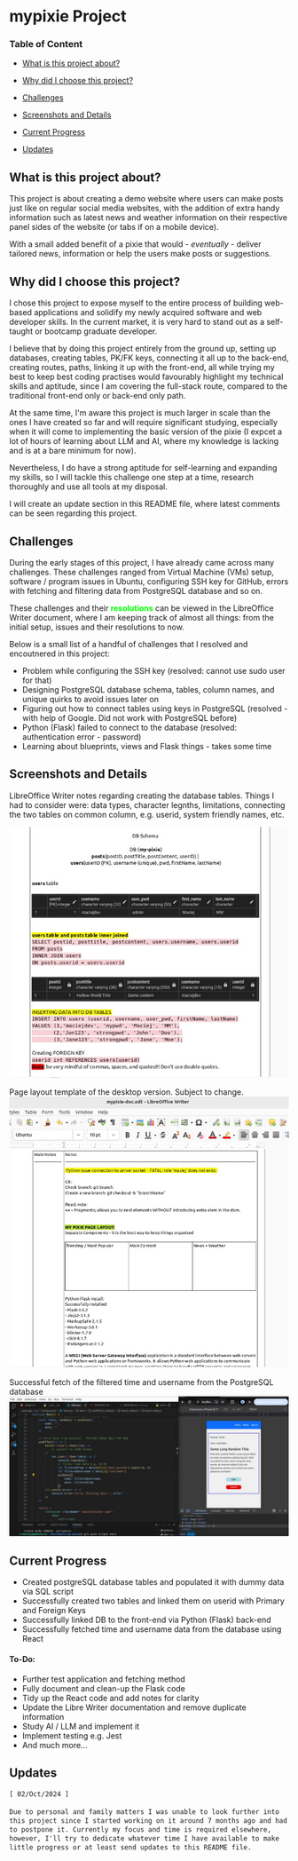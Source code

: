 # mypixie Project

### Table of Content

- [What is this project about?](#what-is-this-project-about?)

- [Why did I choose this project?](#why-did-I-choose-this-project)

- [Challenges](#challenges)

- [Screenshots and Details](#screenshots-and-details)

- [Current Progress](#current-progress)

- [Updates](#updates)

## What is this project about?

This project is about creating a demo website where users can make posts just like on regular social media websites, with the addition of extra handy information such as latest news and weather information on their respective panel sides of the website (or tabs if on a mobile device).

With a small added benefit of a pixie that would - _eventually_ - deliver tailored news, information or help the users make posts or suggestions.

## Why did I choose this project?

I chose this project to expose myself to the entire process of building web-based applications and solidify my newly acquired software and web developer skills. In the current market, it is very hard to stand out as a self-taught or bootcamp graduate developer.

I believe that by doing this project entirely from the ground up, setting up databases, creating tables, PK/FK keys, connecting it all up to the back-end, creating routes, paths, linking it up with the front-end, all while trying my best to keep best coding practises would favourably highlight my technical skills and aptitude, since I am covering the full-stack route, compared to the traditional front-end only or back-end only path.

At the same time, I'm aware this project is much larger in scale than the ones I have created so far and will require significant studying, especially when it will come to implementing the basic version of the pixie (I expcet a lot of hours of learning about LLM and AI, where my knowledge is lacking and is at a bare minimum for now).

Nevertheless, I do have a strong aptitude for self-learning and expanding my skills, so I will tackle this challenge one step at a time, research thoroughly and use all tools at my disposal.

I will create an update section in this README file, where latest comments can be seen regarding this project.

## Challenges

During the early stages of this project, I have already came across many challenges. These challenges ranged from Virtual Machine (VMs) setup, software / program issues in Ubuntu, configuring SSH key for GitHub, errors with fetching and filtering data from PostgreSQL database and so on.

These challenges and their <span style="color: lime;font-weight: bold">resolutions</span> can be viewed in the LibreOffice Writer document, where I am keeping track of almost all things: from the initial setup, issues and their resolutions to now.

Below is a small list of a handful of challenges that I resolved and encoutnered in this project:

- Problem while configuring the SSH key (resolved: cannot use sudo user for that)
- Designing PostgreSQL database schema, tables, column names, and unique quirks to avoid issues later on
- Figuring out how to connect tables using keys in PostgreSQL (resolved - with help of Google. Did not work with PostgreSQL before)
- Python (Flask) failed to connect to the database (resolved: authentication error - password)
- Learning about blueprints, views and Flask things - takes some time

## Screenshots and Details

LibreOffice Writer notes regarding creating the database tables.
Things I had to consider were: data types, character legnths, limitations, connecting the two tables on common column, e.g. userid, system friendly names, etc.

!["Database tables schema"](./screenshots/Screenshot_198.jpg)

Page layout template of the desktop version. Subject to change.
!["Page layout template of the desktop version"](./screenshots/Screenshot_197.jpg)

Successful fetch of the filtered time and username from the PostgreSQL database
!["Successful fetch of the time and username from the PostgreSQL database"](./screenshots/Screenshot_199.jpg)

## Current Progress

- Created postgreSQL database tables and populated it with dummy data via SQL script
- Successfully created two tables and linked them on userid with Primary and Foreign Keys
- Successfully linked DB to the front-end via Python (Flask) back-end
- Successfully fetched time and username data from the database using React

#### To-Do:

- Further test application and fetching method
- Fully document and clean-up the Flask code
- Tidy up the React code and add notes for clarity
- Update the Libre Writer documentation and remove duplicate information
- Study AI / LLM and implement it
- Implement testing e.g. Jest
- And much more...

## Updates

    [ 02/Oct/2024 ]

    Due to personal and family matters I was unable to look further into this project since I started working on it around 7 months ago and had to postpone it. Currently my focus and time is required elsewhere, however, I'll try to dedicate whatever time I have available to make little progress or at least send updates to this README file.
